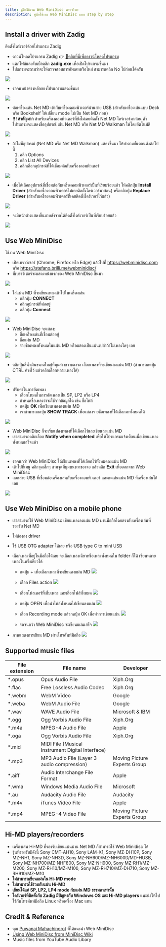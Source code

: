 ```yaml
---
title: คู่มือใช้งาน Web MiniDisc ภาษาไทย
description: คู่มือใช้งาน Web MiniDisc แบบ step by step
---
```


## Install a driver with Zadig
ติดตั้งไดร์เวอร์ด้วยโปรแกรม Zadig

- ดาวน์โหลดโปรแกรม Zadig 👉 [💾คลิกที่นี่เพื่อดาวน์โหลดโปรแกรม](files/zadig.zip)
- แตกไฟล์และดับเบิ้ลคลิก **zadig.exe** เพื่อเปิดโปรแกรมขึ้นมา
- โปแกรมจะถามว่าจะให้ตรวจสอบการอัพเดทหรือไหม่ สามารถคลิก No ไปก่อนได้ครับ

![](images/web-mini-disc-user-guide/update-policy.png)

- รอจนหน้าต่างหลักของโปรแกรมแสดงขึ้นมา

![](images/web-mini-disc-user-guide/default-window.png)

- ต่อเครื่องเล่น Net MD เข้ากับเครื่องคอมพิวเตอร์ผ่านสาย USB (สำหรับเครื่องเล่นแบบ Deck หรือ Bookshelf ให้เปลี่ยน mode ไปเป็น Net MD ก่อน)
- **!!! สำคัญมาก** สำหรับเครื่องคอมพิวเตอร์ที่ยังไม่เคยติดตั้ง Net MD ไดร์เวอร์มาก่อน ตัวโปรแกรมจะแสดงชื่ออุปกรณ์ เช่น Net MD หรือ Net MD Walkman ให้โดยอัตโนมัติ

![](images/web-mini-disc-user-guide/auto-select-device.png)

- ถ้าไม่มีอุปกรณ์ (Net MD หรือ Net MD Walkman) แสดงขึ้นมา ให้ทำตามขั้นตอนดังต่อไปนี้
  1. คลิก Options
  2. คลิก List All Devices
  3. คลิกเลือกอุปกรณ์ที่ได้เชื่อมต่อกับเครื่องคอมพิวเตอร์

![](images/web-mini-disc-user-guide/list-all-devices.png)

- เมื่อได้เลือกอุปกรณ์ที่เชื่อมต่อกับเครื่องคอมพิวเตอร์เป็นที่เรียบร้อยแล้ว ให้คลิกปุ่ม **Install Driver** (สำหรับเครื่องคอมพิวเตอร์ไม่เคยติดตั้งไดร์เวอร์มาก่อน)
  หรือคลิกปุ่ม **Replace Driver** (สำหรับเครื่องคอมพิวเตอร์ที่เคยติดตั้งไดร์เวอร์ไว้แล้ว)

![](images/web-mini-disc-user-guide/replace-driver.png)

- จะมีหน้าต่างแสดงขึ้นมาหลังจากได้ติดตั้งไดร์เวอร์เป็นที่เรียบร้อยแล้ว

![](images/web-mini-disc-user-guide/driver-installed-successfully.png)

## Use Web MiniDisc
ใช้งาน Web MiniDisc

- เปิดเบราว์เซอร์ (Chrome, Firefox หรือ Edge) แล้วไปที่ https://webminidisc.com หรือ https://stefano.brilli.me/webminidisc/
- ที่เบราว์เซอร์จะแสดงหน้าแรกของ Web MiniDisc ขึ้นมา

![](images/web-mini-disc-user-guide/home-page.png)

- ใส่แผ่น MD ที่จะเขียนเพลงเข้าไปในเครื่องเล่น
  - คลิกปุ่ม **CONNECT**
  - คลิกอุปกรณ์ที่ต่ออยู่
  - คลิกปุ่ม **Connect**

![](images/web-mini-disc-user-guide/connect-device.png)

- Web MiniDisc จะแสดง:
  - ชื่อเครื่องเล่นที่เชื่อมต่ออยู่
  - ชื่อแผ่น MD
  - รายชื่อเพลงทั้งหมดในแผ่น MD หรือแสดงเป็นแผ่นเปล่าถ้าไม่เพลงใดๆ เลย

![](images/web-mini-disc-user-guide/list-all-songs.png)

- คลิกปุ่มสีน้ำเงินขนาดใหญ่ที่มุมล่างขวาของจอ เลือกเพลงที่จะเขียนลงแผ่น MD (สามารถกดปุ่ม CTRL ค้างไว้ แล้วคลิกเลือกหลายเพลงได้)

![](images/web-mini-disc-user-guide/select-songs.png)

- ปรับค่าในการอัดเพลง
  - เลือกโหมดในการอัดเพลงเป็น SP, LP2 หรือ LP4
  - กำหนดชื่อเพลงว่าจะใช้จากข้อมูลใด เช่น ชื่อไฟล์
  - กดปุ่ม **OK** เพื่อเขียนเพลงลงแผ่น MD
  - เราสามารถกดปุ่ม **SHOW TRACK** เพื่อแสดงรายชื่อเพลงที่ได้เลือกมาทั้งหมดได้

![](images/web-mini-disc-user-guide/upload-settings.png)

- Web MiniDisc ก็จะเริ่มแปลงเพลงที่ได้เลือกไว้และเขียนลงแผ่น MD
- เราสามารถคลิกเลือก **Notify when completed** เพื่อให้โปรแกรมแจ้งเตือนเมื่อเขียนแพลงทั้งหมดเสร็จแล้ว

![](images/web-mini-disc-user-guide/recording.png)

- รอจนกว่า Web MiniDisc ได้เขียนเพลงที่ได้เลือกไว้ทั้งหมดลงแผ่น MD
- เข้าไปที่เมนู คลิกจุดเล็กๆ สามจุดที่มุมบนขวาของจอ แล้วคลิก **Exit** เพื่อออกจาก Web MiniDisc
- ถอดสาย USB ที่เชื่อมต่อเครื่องเล่นกับเครื่องคอมพิวเตอร์ และกดเล่นแผ่น MD ที่เครื่องเล่นได้เลย

![](images/web-mini-disc-user-guide/menu.png)

## Use Web MiniDisc on a mobile phone
- เราสามารถใช้ Web MiniDisc เขียนเพลงลงแผ่น MD ผ่านมือถือโดยตรงกับเครื่องเล่นที่รองรับ Net MD
- ไม่ต้องลง driver
- ใช้ USB OTG adapter ได้เลย หรือ USB type C to mini USB
- เลือกเพลงที่อยู่ในมือถือได้เลย จะเลือกเพลงเดียวหรือเพลงทั้งหมดใน folder ก็ได้ เขียนหลายเพลงในครั้งเดียวได้
  - กดปุ่ม + เพื่อเลือกเพลงที่จะเขียนลงแผ่น MD
    ![](images/web-mini-disc-user-guide/mobile-select-add-music-files.png)

  - เลือก Files action
    ![](images/web-mini-disc-user-guide/mobile-select-files-action.png)

  - เลือกโฟลเดอร์ที่เก็บเพลง และเลือกไฟล์ทั้งหมด
    ![](images/web-mini-disc-user-guide/mobile-select-all-music-files-in-a-folder.png)

  - กดปุ่ม OPEN เพื่อนำไฟล์ทั้งหมดไปเขียนลงแผ่น
    ![](images/web-mini-disc-user-guide/mobile-select-open-files.png)

  - เลือก Recording mode แล้วกดปุ่ม OK เพื่อทำการเขียนแผ่น
    ![](images/web-mini-disc-user-guide/mobile-select-recording-mode-and-ok.png)

  - รอจนกว่า Web MiniDisc จะเขียนแผ่นเสร็จ
    ![](images/web-mini-disc-user-guide/mobile-recording-status.png)

- ภาพแสดงการเขียน MD ผ่านโทรศัพท์มือถือ
  ![](images/web-mini-disc-user-guide/web-mini-disc-on-mobile-phone.png)



## Supported music files

| File extension | File name                                        | Developer                    |
|----------------|--------------------------------------------------|------------------------------|
| *.opus         | Opus Audio File                                  | Xiph.Org                     |
| *.flac         | Free Lossless Audio Codec                        | Xiph.Org                     |
| *.webm         | WebM Video                                       | Google                       |
| *.weba         | WebM Audio File                                  | Google                       |
| *.wav          | WAVE Audio File                                  | Microsoft & IBM              |
| *.ogg          | Ogg Vorbis Audio File                            | Xiph.Org                     |
| *.m4a          | MPEG-4 Audio File                                | Apple                        |
| *.oga          | Ogg Vorbis Audio File                            | Xiph.Org                     |
| *.mid          | MIDI File (Musical Instrument Digital Interface) |                              |
| *.mp3          | MP3 Audio File   (Layer 3 audio compression)     | Moving Picture Experts Group |
| *.aiff         | Audio Interchange File Format                    | Apple                        |
| *.wma          | Windows Media Audio File                         | Microsoft                    |
| *.au           | Audacity Audio File                              | Audacity                     |
| *.m4v          | iTunes Video File                                | Apple                        |
| *.mp4          | MPEG-4 Video File                                | Moving Picture Experts Group |

## Hi-MD players/recorders
- เครื่องเล่น Hi-MD ที่รองรับเขียนแผ่นผ่าน Net MD ก็สามารถใช้ Web Minidisc ได้
- รุ่นที่รองรับมีดังนี้ Sony CMT-AH10, Sony LAM-X1, Sony MZ-DH10P, Sony MZ-NH1, Sony MZ-NH3D, Sony MZ-NH600/MZ-NH600D/MD-HUSB, Sony MZ-NH700/MZ-NHF800,
  Sony MZ-NH900, Sony MZ-RH1/MZ-M200, Sony MZ-RH10/MZ-M100, Sony MZ-RH710/MZ-DH710, Sony MZ-RH910/MZ-M10
- **ไม่สามารถเขียนแผ่นใน Hi-MD mode**
- **ไม่สามารถใช้ร่วมกับแผ่น Hi-MD**
- **เขียนได้แต่ SP, LP2, LP4 mode กับแผ่น MD ธรรมดาเท่านั้น**
- **ไดร์เวอร์ที่ติดตั้งกับ Zadig มีปัญหากับ Windows OS และ Hi-MD players** แนะนำให้ไปใช้กับโทรศัพท์มือถือ Linux หรือเครื่อง Mac แทน

## Credit & Reference

- คุณ [Puwanai Mahachinorot](https://www.facebook.com/pinghitz) ที่ได้แนะนำ Web MiniDisc
- [Using Web MiniDisc from MiniDisc Wiki](https://www.minidisc.wiki/guides/webminidisc)
- Music files from YouTube Audio Libary
